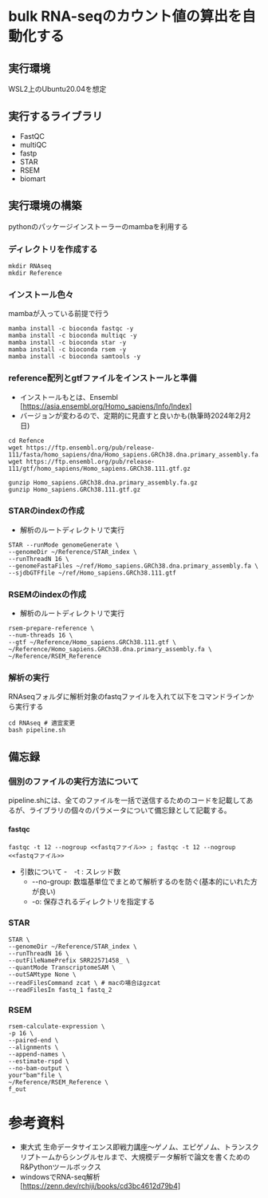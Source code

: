# bulk RNA-seqのカウント値の算出を自動化する

## 実行環境
WSL2上のUbuntu20.04を想定

## 実行するライブラリ
- FastQC
- multiQC
- fastp
- STAR
- RSEM
- biomart

## 実行環境の構築
pythonのパッケージインストーラーのmambaを利用する

### ディレクトリを作成する
```
mkdir RNAseq
mkdir Reference
```

### インストール色々
mambaが入っている前提で行う
```
mamba install -c bioconda fastqc -y
mamba install -c bioconda multiqc -y
mamba install -c bioconda star -y
mamba install -c bioconda rsem -y
mamba install -c bioconda samtools -y
```

### reference配列とgtfファイルをインストールと準備
- インストールもとは、Ensembl [https://asia.ensembl.org/Homo_sapiens/Info/Index] 
- バージョンが変わるので、定期的に見直すと良いかも(執筆時2024年2月2日)
```
cd Refence
wget https://ftp.ensembl.org/pub/release-111/fasta/homo_sapiens/dna/Homo_sapiens.GRCh38.dna.primary_assembly.fa.gz
wget https://ftp.ensembl.org/pub/release-111/gtf/homo_sapiens/Homo_sapiens.GRCh38.111.gtf.gz

gunzip Homo_sapiens.GRCh38.dna.primary_assembly.fa.gz
gunzip Homo_sapiens.GRCh38.111.gtf.gz
```

### STARのindexの作成
- 解析のルートディレクトリで実行
```
STAR --runMode genomeGenerate \
--genomeDir ~/Reference/STAR_index \
--runThreadN 16 \
--genomeFastaFiles ~/ref/Homo_sapiens.GRCh38.dna.primary_assembly.fa \
--sjdbGTFfile ~/ref/Homo_sapiens.GRCh38.111.gtf
```

### RSEMのindexの作成
- 解析のルートディレクトリで実行
```
rsem-prepare-reference \
--num-threads 16 \
--gtf ~/Reference/Homo_sapiens.GRCh38.111.gtf \
~/Reference/Homo_sapiens.GRCh38.dna.primary_assembly.fa \
~/Reference/RSEM_Reference
```

### 解析の実行
RNAseqフォルダに解析対象のfastqファイルを入れて以下をコマンドラインから実行する
```
cd RNAseq # 適宜変更
bash pipeline.sh
```

## 備忘録

### 個別のファイルの実行方法について
pipeline.shには、全てのファイルを一括で送信するためのコードを記載してあるが、ライブラリの個々のパラメータについて備忘録として記載する。

#### fastqc
```
fastqc -t 12 --nogroup <<fastqファイル>> ; fastqc -t 12 --nogroup <<fastqファイル>>
```
- 引数について
  -　-t : スレッド数
  -  --no-group: 数塩基単位でまとめて解析するのを防ぐ(基本的にいれた方が良い)
  -  -o: 保存されるディレクトリを指定する   

### STAR
```
STAR \
--genomeDir ~/Reference/STAR_index \
--runThreadN 16 \
--outFileNamePrefix SRR22571458_ \
--quantMode TranscriptomeSAM \
--outSAMtype None \
--readFilesCommand zcat \ # macの場合はgzcat
--readFilesIn fastq_1 fastq_2
```


### RSEM
```
rsem-calculate-expression \
-p 16 \
--paired-end \
--alignments \
--append-names \
--estimate-rspd \
--no-bam-output \
your"bam"file \
~/Reference/RSEM_Reference \
f_out
```



# 参考資料
- 東大式 生命データサイエンス即戦力講座〜ゲノム、エピゲノム、トランスクリプトームからシングルセルまで、大規模データ解析で論文を書くためのR&Pythonツールボックス
- windowsでRNA-seq解析 [https://zenn.dev/rchiji/books/cd3bc4612d79b4]

